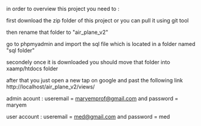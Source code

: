 in order to overview this project you need to :

first download the zip folder of this project or you can pull it using git tool

then rename that folder to "air_plane_v2"

go to phpmyadmin and import the sql file which is located in a folder named "sql folder"

secondely once it is downloaded you should move that folder into xaamp/htdocs folder

after that you just open a new tap on google and past the following link http://localhost/air_plane_v2/views/

admin acount : useremail = maryemprof@gmail.com and password = maryem

user account : useremail = med@gmail.com   and password = med
